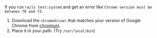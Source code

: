 If you run `rails test:system` and get an error like `Chrome version must be between 70 and 73.`

1. Download the `chromedriver` that matches your version of Google Chrome from [chromium](http://chromedriver.chromium.org/downloads).
2. Place it in your path. (Try `/usr/local/bin`)
